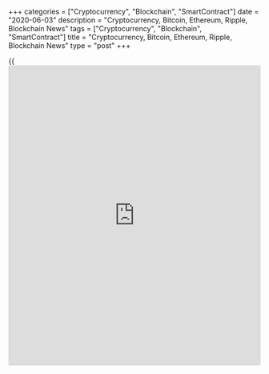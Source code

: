 +++
categories = ["Cryptocurrency", "Blockchain", "SmartContract"]
date = "2020-06-03"
description = "Cryptocurrency, Bitcoin, Ethereum, Ripple, Blockchain News"
tags = ["Cryptocurrency", "Blockchain", "SmartContract"]
title = "Cryptocurrency, Bitcoin, Ethereum, Ripple, Blockchain News"
type = "post"
+++

{{<iframe id="large-banner" src="https://www.bounty.group/#slide=27.0" width="100%" height="600" scrolling="no" style="border: 0px solid rgb(216, 221, 230); border-radius: 3px;">}}



[ ![logo][1] ][2]

![logo][3]

  * [▮ Home][4]
  * [ ▮ Business][5]
    * [ Latest Headlines][6]
    * [Top Stories][7]
    * [Breaking News][8]
    * [Earnings][9]
    * [Biotech][10]
    * [Investors][11]
    * [Stock Alerts][12]
    * [IPOs][13]
    * [M&A][14]
    * [Canadian][15]
    * [UK][16]
    * [Key Wallstreet Events][17]
    * [▮ Industry News][18]
      * [ Technology][19]
      * [ Software][20]
      * [ Banking][21]
      * [ Automotive][22]
      * [ Energy][23]
      * [More][24]
    * ▮ Corp. Calendars
      * [Dividends][25]
      * [Stock Splits][26]
      * [ Buybacks][27]
      * [ Conference Calls][28]
    * ▮ Earnings Calendars
      * [Earnings Calendar][29]
      * [ Pos Pre-announcements][30]
      * [ Profit Warnings][31]
      * [ Positive Surprise][32]
      * [ Negative Surprise][33]
      * [ Latest Earnings][34]
    * ▮ FDA Calendars
      * [Drug Approvals][35]
      * [ Device Approvals][36]
      * [ Clinical Trial Calendar][37]
    * ▮ Ratings Changes 
      * [Upgrades][38]
      * [Downgrades][39]
      * [ Cov Initiations][40]
      * [ Cov. Reiterated][41]
  * [ ▮ Economy][42]
    * [ US][43]
    * [ Europe][44]
    * [ Asia][45]
    * [ Global][46]
    * [ Economic Calendar][47]
    * [ Economic Scorecard][48]
    * [ Fed Members][49]
  * [ ▮Crypto ][50]
    * [ Cryptocurrency][51]
    * [ Blockchain][52]
  * [ ▮ Markets][53]
    * [ Morning Mkt Analysis][54]
    * [US Commentary][55]
    * [ European Commentary][56]
    * [ Asian Commentary][57]
    * [ Canadian Commentary][58]
    * [ Indian Commentary][59]
    * [Commodities][60]
    * [Bonds][61]
    * [Currencies][62]
  * [ ▮ Politics][63]
    * [ US][64]
    * [ World][65]
    * [White House][66]
    * [Elections][67]
    * [Congress][68]
    * [General News][69]
  * [ ▮ Forex][70]
    * [ FX Top Stories][71]
    * [ Currency Analysis][62]
    * [ Currency Alerts][72]
    * [ Economic Calendar][47]
    * [ Economic Scorecard][48]
  * [ ▮ Health NEW][73]
    * [ Coronavirus][74]
    * [ COVID-19 Calendar NEW][75]
    * [ Diet & Fitness][76]
    * [Cannabis][77]
    * [Kids Health][78]
    * [Men's Health][79]
    * [Women's Health][80]
    * [Cancer News][81]
    * [Drug Development][82]
    * [Mental Health][83]
  * [ ▮ Entertainment][84]
    * [ Top Stories][85]
    * [Slide Shows][86]
    * [ Game of Thrones][87]
    * ▮ Music [news](https://www.letsplayfx.com/blog/forex-news-website/)
      * [Pop][88]
      * [Rock][89]
      * [ Classic Rock][90]
      * [Rap/Hip-Hop][91]
      * [Country][92]
      * [ Alternative][93]
      * [Oldies][94]
      * [All Genre][95]
  * [▮ Content Licensing][96]
    * [Newswires & Feeds][97]
    * [Content Syndication][98]
    * [Digital Signage Services][99]
    * [Radio News Services][100]
  * [ ▮ Premium][101]
    * [Intelligent Investor][102]
    * [Emerging Biostocks][103]
    * [Under The Radar][104]
    * [Short-Term Investor][105]
    * [Login][106]
  * ▮ More
    * [Free Content][107]
    * [RSS Feeds][108]
    * [Press Releases][109]
    * [Search][110]
    * [Contact Us][111]

[][2]

  * [Home][4]
  * [ Business][5]
    * [ Latest Headlines][6]
    * [Top Stories][7]
    * [Breaking News][8]
    * [Earnings][9]
    * [Biotech][10]
    * [Investors][11]
    * [Stock Alerts][12]
    * [IPOs][13]
    * [M&A][14]
    * [Canadian][15]
    * [UK][16]
    * [Key Wallstreet Events][17]
    * [Industry News][18]
      * [ Technology][19]
      * [ Software][20]
      * [ Banking][21]
      * [ Automotive][22]
      * [ Energy][23]
      * [More][24]
    * Corp. Calendars
      * [Dividends][25]
      * [Stock Splits][26]
      * [ Buybacks][27]
      * [ Conference Calls][28]
    * Earnings Calendars
      * [Earnings Calendar][29]
      * [ Pos Pre-announcements][30]
      * [ Profit Warnings][31]
      * [ Positive Surprise][32]
      * [ Negative Surprise][33]
      * [ Latest Earnings][34]
    * FDA Calendars
      * [Drug Approvals][35]
      * [ Device Approvals][36]
      * [ Clinical Trial Calendar][37]
    * Ratings Changes 
      * [Upgrades][38]
      * [Downgrades][39]
      * [ Cov Initiations][40]
      * [ Cov. Reiterated][41]
  * [ Economy][42]
    * [ US][43]
    * [ Europe][44]
    * [ Asia][45]
    * [ Global][46]
    * [ Economic Calendar][47]
    * [ Economic Scorecard][48]
    * [ Fed Members][49]
  * [ Crypto ][50]
    * [ Cryptocurrency][51]
    * [ Blockchain][52]
  * [ Markets][53]
    * [ Morning Mkt Analysis][54]
    * [US Commentary][55]
    * [ European Commentary][56]
    * [ Asian Commentary][57]
    * [ Canadian Commentary][58]
    * [ Indian Commentary][59]
    * [Commodities][60]
    * [Bonds][61]
    * [Currencies][62]
  * [ Politics][63]
    * [ US][64]
    * [ World][65]
    * [White House][66]
    * [Elections][67]
    * [Congress][68]
    * [General News][69]
  * [ Forex][70]
    * [ FX Top Stories][71]
    * [ Currency Analysis][62]
    * [ Currency Alerts][72]
    * [ Economic Calendar][47]
    * [ Economic Scorecard][48]
  * [ Health NEW][73]
    * [ Coronavirus][74]
    * [ COVID-19 Calendar NEW][75]
    * [ Diet & Fitness][76]
    * [Cannabis][77]
    * [Kids Health][78]
    * [Men's Health][79]
    * [Women's Health][80]
    * [Cancer News][81]
    * [Drug Development][82]
    * [Mental Health][83]
  * [ Entertainment][84]
    * [ Top Stories][85]
    * [Slide Shows][86]
    * [ Game of Thrones][87]
    * Music [news](https://www.letsplayfx.com/blog/forex-news-website/)
      * [Pop][88]
      * [Rock][89]
      * [ Classic Rock][90]
      * [Rap/Hip-Hop][91]
      * [Country][92]
      * [ Alternative][93]
      * [Oldies][94]
      * [All Genre][95]
  * [Content Licensing][96]
    * [Newswires & Feeds][97]
    * [Content Syndication][98]
    * [Digital Signage Services][99]
    * [Radio News Services][100]
  * [ Premium][101]
    * [Intelligent Investor][102]
    * [Emerging Biostocks][103]
    * [Under The Radar][104]
    * [Short-Term Investor][105]
    * [Login][106]
  * More
    * [Free Content][107]
    * [RSS Feeds][108]
    * [Press Releases][109]
    * [Search][110]
    * [Contact Us][111]

# Cryptocurrency News

[![Share][112]][113]

[Tweet][114]

BitcoinLitecoinEthereum Ripple

Price (USD)

1h12h1d 1w1m3m 1y

![Chart_COINBASE_SPOT_BTC_USD_2_13.jpg][115]

*Time In UTC / GMT

[Cryptocurrency][116]

![novi 060320][117]

## [Facebook Renames Ca[Libra](https://www.playgroundfx.com/blog/libra-creator/) Cryptocurrency Wallet As Novi ][118]

  
  
Social media giant Facebook has renamed its Ca[Libra](https://www.playgroundfx.com/blog/libra-creator/) cryptocurrency
wallet as Novi cryptocurrency wallet in a bid to avoid confusion with
the yet to be released Libra cryptocurrency. Novi is a new digital
wallet for Facebook's Libra payment network. The digital wallet will
help people send, receive and hold Libra digital currencies.

##  [Cyber Crimes Cost Crypto Sector $1.36 Bln In First Five Months Of
2020: Report ][119]

##  [BitClave Settles With SEC On Unregistered ICO ][120]

##  [Coinbase To Acquire Institutional Crypto Brokerage Tagomi ][121]

##  [Crypto.com To Expand Visa Card Program To Canada ][122]

##  [Hotel Booking Platform Travala.com Merges With Flight Booking
Portal TravelbyBit ][123]

##  [NBA Star Spencer Dinwiddie Crowdfunding Contract In BTC From Fans
][124]

##  [Binance.US Rolls Out OTC Trading Platform ][125]

##  [Bitstamp Integrates Signature Bank's Digital Payments Platform
Signet ][126]

##  [Halving Fails To Influence Bitcoin's Price ][127]

[Read More][116]  

[Blockchain][128]

![samsung [blockchain](https://www.letsplayfx.com/blog/trade-forex-with-bitcoin/) 052920][129]

## [Crypto-exchange Gemini Integrates With Samsung Blockchain Wallet
][130]

  
  
Gemini, a crypto-exchange and custodian owned by Internet entrepreneur
twins Cameron and Tyler Winklevoss, has teamed up with Samsung
Blockchain to integrate the Samsung Blockchain Wallet. Gemini claims to
be the first U.S. crypto exchange and custodian to integrate the wallet.

##  [Dubai's DP World Joins Blockchain-Platform TradeLens ][131]

##  [Blockchain Healthcare Startup Solve.Care Launches Global Telehealth
Exchange ][132]

##  [Algorand Partners Attestiv To Prevent Insurance Fraud Using
Blockchain ][133]

##  [California Giant Berry Farms Joins Blockchain-based IBM Food Trust
Network ][134]

##  [Samsung Launches 5G Phone With Blockchain-powered ID Authentication
][135]

##  [Simba Chain To Develop Blockchain-based System For Securing R&D
Data For DoD ][136]

##  [UFC Partners Chiliz To Offer Blockchain-powered Fan Engagement
][137]

##  [Italian News Agency ANSA Using Blockchain To Fight Fake News ][138]

[Read More][128]  

Cryptocurrency Tutorial

## [Bitcoin Is Back With A Bang][139]

![Slideshow1 Bitcoin 062016 sm][140] Bitcoin, once dismissed as
something reserved for geeks and the cryptography enthusiasts, is back
in the limelight, as the price of the cryptocurrency appreciated in
recent weeks.

Price Updates

BTC/USD| 9577.97  
---|---  
LTC/USD| 46.96  
ETH/USD| 240.72  
XRP/USD| 0.20299  
  
Updated at 6/3/2020 8:00:09 PM UTC

Follow RTT

[![Facebook][141]][142]

[![Twitter][143]][144]

[![Instagram][145]][146]

[![RSS][147]][108]

  * Editor's Pick 
  * Most Read 
  * Most Emailed

###  [ US Restaurants Expect Sales To Remain Muted Through End Of Year
][148]

###  [ Tyson's 815 Workers At Iowa Plants Tested COVID-19 Positive
][149]

###  [ H&M Closes 95 U.S. Stores Amid George Floyd Protests ][150]

###  [ Zuckerberg Defends His Stance On Trump Posts ][151]

###  [ Lufthansa Q1 Loss Widens, Plans Restructuring; Sees Capacity
Growth; Stock Up ][152]

###  [ Google Facing $5 Bln Lawsuit For Allgedly Tracking Private
Internet Use ][153]

###  [ Zoom Video Shares Up 4% On Q1 Results, Outlook ][154]

###  [ 'Too Soon To Say How Quickly The Nation's Economy Will Recover:'
NRF Chief Economist ][155]

###  [ FDA Asks More Companies To Recall Diabetes Drug Metformin ][156]

###  [ Facebook Employees' Virtual Walkout Over Zuckerberg's Position On
Trump's Posts ][157]

###  [ Krispy Kreme, Dunkin Donuts Offer Free Doughnuts ][158]

###  [ Primark Recalls Kitten Heel Court Shoes For High Chromium Levels
][159]

###  [ The Week That Was: MRK Enters COVID Space, GSK's 1Bln Dose
Target, Roche, GILD Team Up For REMDACTA ][160]

###  [ Pliant Therapeutics To Debut On Nasdaq On June 3 ][161]

###  [ FDA Approves Lilly's Cyramza To Treat Metastatic EGFR-Mutated
Non-Small Cell Lung Cancer ][162]

###  [ Stock Alert: Phio Pharma Shares Soar 125% ][163]

###  [ FDA Asks More Companies To Recall Diabetes Drug Metformin ][156]

###  [ At The ASCO: ONCY, IMV, CRDF, GILD, TAK… ][164]

###  [ Pfizer Says Breast Cancer Trial Unlikely To Be Effective ][165]

###  [ Apotex Recalls Diabetes Drug Metformin HCL Extended-Release
Tablets ][166]

###  [ Roche's Tecentriq In Combination With Avastin Gets FDA Approval
To Treat Liver Cancer ][167]

###  [ Pfizer, Astellas Say Final PROSPER Results Show XTANDI Extends
Overall Survival ][168]

###  [ Target, Walmart, CVS Close Stores Amid George Floyd Protests
][169]

###  [ Novartis To Begin Making Potential Coronavirus Vaccine ][170]

###  [ EARNINGS SUMMARY: Details of Protalix BioTherapeutics Inc. Q1
Earnings Report][171]

###  [ Karyopharm In Pursuit Of Wider Use Of Xpovio ][172]

###  [ RSA Responds To FCA's Business Interruption Court Proceedings
][173]

###  [ AstraZeneca: Lynparza Recommended For Marketing Authorisation In
EU ][174]

###  [ Elixinol Wins Dismissal Of Class-action Lawsuit Alleging CBD
Products Are Illegal ][175]

###  [ Pier 1 Imports Receives U.S. Court Approval To Liquidate Stores
][176]

###  [ Pliant Therapeutics To Debut On Nasdaq On June 3 ][161]

###  [ Stock Alert: Overstock.com Climbs 8% ][177]

###  [ Novartis To Begin Making Potential Coronavirus Vaccine ][170]

###  [ Stock Alert: Zscaler Touches New High On Upbeat Results ][178]

###  [ J&J Gets Positive CHMP Opinion For Investigational Preventive
Ebola Vaccine Regimen ][179]

###  [ Apogee Enterprises Names Nisheet Gupta CFO - Quick Facts ][180]

Copyright (C) 2020 RTTNews. All rights reserved. By using this site, you
agree to the  [Terms of Service][181]. [About Us][182]   |   [Contact
Us][183]   |   [Privacy][184]   |   [Sitemap][185]

   1. cdn.rtt[news](https://www.letsplayfx.com/blog/forex-news-website/).com/images/v2/rtt[news](https://www.letsplayfx.com/blog/forex-news-website/)-logo.gif
   2. www.rtt[news](https://www.letsplayfx.com/blog/forex-news-website/).com
   3. cdn.rtt[news](https://www.letsplayfx.com/blog/forex-news-website/).com/images/v3/Search-button.png
   4. www.rtt[news](https://www.letsplayfx.com/blog/forex-news-website/).com/Default.aspx
   5. www.rtt[news](https://www.letsplayfx.com/blog/forex-news-website/).com/Content/Business.aspx
   6. www.rtt[news](https://www.letsplayfx.com/blog/forex-news-website/).com/Content/RTTHeadlines.aspx
   7. www.rtt[news](https://www.letsplayfx.com/blog/forex-news-website/).com/list/top-story.aspx
   8. www.rtt[news](https://www.letsplayfx.com/blog/forex-news-website/).com/list/breaking-[news](https://www.letsplayfx.com/blog/forex-news-website/).aspx
   9. www.rtt[news](https://www.letsplayfx.com/blog/forex-news-website/).com/list/earnings.aspx
   10. www.rtt[news](https://www.letsplayfx.com/blog/forex-news-website/).com/Content/Biotechnology.aspx
   11. www.rtt[news](https://www.letsplayfx.com/blog/forex-news-website/).com/Content/Investors.aspx
   12. www.rtt[news](https://www.letsplayfx.com/blog/forex-news-website/).com/list/stock-alerts.aspx?utm_source=rtt[news](https://www.letsplayfx.com/blog/forex-news-website/)&utm_campaign=stockalertmenu
   13. www.rtt[news](https://www.letsplayfx.com/blog/forex-news-website/).com/list/ipos.aspx
   14. www.rtt[news](https://www.letsplayfx.com/blog/forex-news-website/).com/list/mergers.aspx
   15. www.rtt[news](https://www.letsplayfx.com/blog/forex-news-website/).com/list/canadian-[news](https://www.letsplayfx.com/blog/forex-news-website/).aspx
   16. www.rtt[news](https://www.letsplayfx.com/blog/forex-news-website/).com/list/uk-top-story.aspx
   17. www.rtt[news](https://www.letsplayfx.com/blog/forex-news-website/).com/list/ws-events.aspx
   18. www.rtt[news](https://www.letsplayfx.com/blog/forex-news-website/).com/Content/Industries.aspx
   19. www.rtt[news](https://www.letsplayfx.com/blog/forex-news-website/).com/content/industry[news](https://www.letsplayfx.com/blog/forex-news-website/).aspx?industry=technology
   20. www.rtt[news](https://www.letsplayfx.com/blog/forex-news-website/).com/content/industry[news](https://www.letsplayfx.com/blog/forex-news-website/).aspx?industry=Software
   21. www.rtt[news](https://www.letsplayfx.com/blog/forex-news-website/).com/content/industry[news](https://www.letsplayfx.com/blog/forex-news-website/).aspx?industry=Banking
   22. www.rtt[news](https://www.letsplayfx.com/blog/forex-news-website/).com/content/industry[news](https://www.letsplayfx.com/blog/forex-news-website/).aspx?industry=Automotive
   23. www.rtt[news](https://www.letsplayfx.com/blog/forex-news-website/).com/content/industry[news](https://www.letsplayfx.com/blog/forex-news-website/).aspx?industry=Energy
   24. www.rtt[news](https://www.letsplayfx.com/blog/forex-news-website/).com/content/industries.aspx
   25. www.rtt[news](https://www.letsplayfx.com/blog/forex-news-website/).com/Calendar/Dividend.aspx
   26. www.rtt[news](https://www.letsplayfx.com/blog/forex-news-website/).com/CorpInfo/StockSplits.aspx
   27. www.rtt[news](https://www.letsplayfx.com/blog/forex-news-website/).com/CorpInfo/StockBuybacks.aspx
   28. www.rtt[news](https://www.letsplayfx.com/blog/forex-news-website/).com/CorpInfo/ConferenceCalls.aspx
   29. www.rtt[news](https://www.letsplayfx.com/blog/forex-news-website/).com/Calendar/Earnings.aspx
   30. www.rtt[news](https://www.letsplayfx.com/blog/forex-news-website/).com/Calendar/PositiveEarningsAnnouncement.aspx
   31. www.rtt[news](https://www.letsplayfx.com/blog/forex-news-website/).com/Calendar/ProfitWarnings.aspx
   32. www.rtt[news](https://www.letsplayfx.com/blog/forex-news-website/).com/Earnings/PositiveSurprises.aspx
   33. www.rtt[news](https://www.letsplayfx.com/blog/forex-news-website/).com/Earnings/NegativeSurprises.aspx
   34. www.rtt[news](https://www.letsplayfx.com/blog/forex-news-website/).com/Earnings/LatestEarnings.aspx
   35. www.rtt[news](https://www.letsplayfx.com/blog/forex-news-website/).com/CorpInfo/FDACalendar.aspx
   36. www.rtt[news](https://www.letsplayfx.com/blog/forex-news-website/).com/CorpInfo/FDADeviceApprovals.aspx
   37. www.rtt[news](https://www.letsplayfx.com/blog/forex-news-website/).com/CorpInfo/ClinicalTrialCalendar.aspx
   38. www.rtt[news](https://www.letsplayfx.com/blog/forex-news-website/).com/CorpInfo/Upgrades.aspx
   39. www.rtt[news](https://www.letsplayfx.com/blog/forex-news-website/).com/CorpInfo/Downgrades.aspx
   40. www.rtt[news](https://www.letsplayfx.com/blog/forex-news-website/).com/CorpInfo/CoverageInitiate.aspx
   41. www.rtt[news](https://www.letsplayfx.com/blog/forex-news-website/).com/CorpInfo/CoverageReiterate.aspx
   42. www.rtt[news](https://www.letsplayfx.com/blog/forex-news-website/).com/Content/EconomicNews.aspx
   43. www.rtt[news](https://www.letsplayfx.com/blog/forex-news-website/).com/list/us-economic-[news](https://www.letsplayfx.com/blog/forex-news-website/).aspx
   44. www.rtt[news](https://www.letsplayfx.com/blog/forex-news-website/).com/list/european-economic-[news](https://www.letsplayfx.com/blog/forex-news-website/).aspx
   45. www.rtt[news](https://www.letsplayfx.com/blog/forex-news-website/).com/list/asian-economic-[news](https://www.letsplayfx.com/blog/forex-news-website/).aspx
   46. www.rtt[news](https://www.letsplayfx.com/blog/forex-news-website/).com/list/global-economic-[news](https://www.letsplayfx.com/blog/forex-news-website/).aspx
   47. www.rtt[news](https://www.letsplayfx.com/blog/forex-news-website/).com/CorpInfo/EconomicCalendar.aspx
   48. www.rtt[news](https://www.letsplayfx.com/blog/forex-news-website/).com/economic-scorecard/world-rank/GDP/highest-performance.aspx
   49. www.rtt[news](https://www.letsplayfx.com/blog/forex-news-website/).com/CorpInfo/FedMembers.aspx
   50. www.rtt[news](https://www.letsplayfx.com/blog/forex-news-website/).com/Content/Cryptocurrency.aspx?utm_source=rtt[news](https://www.letsplayfx.com/blog/forex-news-website/)&utm_campaign=crypmenu
   51. www.rtt[news](https://www.letsplayfx.com/blog/forex-news-website/).com/list/cryptocurrency.aspx?utm_source=rtt[news](https://www.letsplayfx.com/blog/forex-news-website/)&utm_campaign=crypmenu
   52. www.rtt[news](https://www.letsplayfx.com/blog/forex-news-website/).com/list/[blockchain](https://www.letsplayfx.com/blog/trade-forex-with-bitcoin/).aspx?utm_source=rtt[news](https://www.letsplayfx.com/blog/forex-news-website/)&utm_campaign=crypmenu
   53. www.rtt[news](https://www.letsplayfx.com/blog/forex-news-website/).com/Content/Markets.aspx
   54. www.rtt[news](https://www.letsplayfx.com/blog/forex-news-website/).com/Content/MarketAnalysis.aspx
   55. www.rtt[news](https://www.letsplayfx.com/blog/forex-news-website/).com/list/us-commentary.aspx
   56. www.rtt[news](https://www.letsplayfx.com/blog/forex-news-website/).com/list/european-commentary.aspx
   57. www.rtt[news](https://www.letsplayfx.com/blog/forex-news-website/).com/list/asian-commentary.aspx
   58. www.rtt[news](https://www.letsplayfx.com/blog/forex-news-website/).com/list/canadian-commentary.aspx
   59. www.rtt[news](https://www.letsplayfx.com/blog/forex-news-website/).com/list/indian-commentary.aspx
   60. www.rtt[news](https://www.letsplayfx.com/blog/forex-news-website/).com/list/commodities.aspx
   61. www.rtt[news](https://www.letsplayfx.com/blog/forex-news-website/).com/list/us-treasury-markets.aspx
   62. www.rtt[news](https://www.letsplayfx.com/blog/forex-news-website/).com/list/forex-commentary.aspx
   63. www.rtt[news](https://www.letsplayfx.com/blog/forex-news-website/).com/Content/Political.aspx
   64. www.rtt[news](https://www.letsplayfx.com/blog/forex-news-website/).com/list/us-political-[news](https://www.letsplayfx.com/blog/forex-news-website/).aspx
   65. www.rtt[news](https://www.letsplayfx.com/blog/forex-news-website/).com/list/political-[news](https://www.letsplayfx.com/blog/forex-news-website/).aspx
   66. www.rtt[news](https://www.letsplayfx.com/blog/forex-news-website/).com/list/white-house.aspx
   67. www.rtt[news](https://www.letsplayfx.com/blog/forex-news-website/).com/list/us-election.aspx
   68. www.rtt[news](https://www.letsplayfx.com/blog/forex-news-website/).com/list/us-congress.aspx
   69. www.rtt[news](https://www.letsplayfx.com/blog/forex-news-website/).com/list/general-[news](https://www.letsplayfx.com/blog/forex-news-website/).aspx
   70. www.rtt[news](https://www.letsplayfx.com/blog/forex-news-website/).com/Content/Forex.aspx
   71. www.rtt[news](https://www.letsplayfx.com/blog/forex-news-website/).com/list/forex-top-story.aspx
   72. www.rtt[news](https://www.letsplayfx.com/blog/forex-news-website/).com/list/currency-markets.aspx
   73. www.rtt[news](https://www.letsplayfx.com/blog/forex-news-website/).com/Content/Health.aspx
   74. www.rtt[news](https://www.letsplayfx.com/blog/forex-news-website/).com/list/coronavirus.aspx
   75. www.rtt[news](https://www.letsplayfx.com/blog/forex-news-website/).com/corpinfo/covid-19-drugs-in-development.aspx
   76. www.rtt[news](https://www.letsplayfx.com/blog/forex-news-website/).com/list/diet-nutrition-fitness.aspx
   77. www.rtt[news](https://www.letsplayfx.com/blog/forex-news-website/).com/list/cannabis.aspx
   78. www.rtt[news](https://www.letsplayfx.com/blog/forex-news-website/).com/list/kids-health.aspx
   79. www.rtt[news](https://www.letsplayfx.com/blog/forex-news-website/).com/list/mens-health.aspx
   80. www.rtt[news](https://www.letsplayfx.com/blog/forex-news-website/).com/list/womens-health.aspx
   81. www.rtt[news](https://www.letsplayfx.com/blog/forex-news-website/).com/list/cancer.aspx
   82. www.rtt[news](https://www.letsplayfx.com/blog/forex-news-website/).com/list/drug-development.aspx
   83. www.rtt[news](https://www.letsplayfx.com/blog/forex-news-website/).com/list/mental-health.aspx
   84. www.rtt[news](https://www.letsplayfx.com/blog/forex-news-website/).com/Content/Entertainment.aspx
   85. www.rtt[news](https://www.letsplayfx.com/blog/forex-news-website/).com/list/entertainment-top-story.aspx
   86. www.rtt[news](https://www.letsplayfx.com/blog/forex-news-website/).com/Content/SlideShow.aspx
   87. www.rtt[news](https://www.letsplayfx.com/blog/forex-news-website/).com/Entertainment/GameOfThrones.aspx
   88. www.rtt[news](https://www.letsplayfx.com/blog/forex-news-website/).com/list/pop-music.aspx
   89. www.rtt[news](https://www.letsplayfx.com/blog/forex-news-website/).com/list/rock-music.aspx
   90. www.rtt[news](https://www.letsplayfx.com/blog/forex-news-website/).com/list/classic-rock-music.aspx
   91. www.rtt[news](https://www.letsplayfx.com/blog/forex-news-website/).com/list/rap-music.aspx
   92. www.rtt[news](https://www.letsplayfx.com/blog/forex-news-website/).com/list/country-music.aspx
   93. www.rtt[news](https://www.letsplayfx.com/blog/forex-news-website/).com/list/alternative-music.aspx
   94. www.rtt[news](https://www.letsplayfx.com/blog/forex-news-website/).com/list/oldies-music.aspx
   95. www.rtt[news](https://www.letsplayfx.com/blog/forex-news-website/).com/list/music.aspx
   96. www.rtt[news](https://www.letsplayfx.com/blog/forex-news-website/).com/ContentLicensing.aspx
   97. www.rtt[news](https://www.letsplayfx.com/blog/forex-news-website/).com/Newsfeeds.aspx
   98. www.rtt[news](https://www.letsplayfx.com/blog/forex-news-website/).com/ContentSyndication.aspx
   99. www.rtt[news](https://www.letsplayfx.com/blog/forex-news-website/).com/Digitalsignage.aspx
   100. www.rtt[news](https://www.letsplayfx.com/blog/forex-news-website/).com/RadioNewsServices.aspx
   101. www.rtt[news](https://www.letsplayfx.com/blog/forex-news-website/).com/Products/Services.aspx
   102. www.rtt[news](https://www.letsplayfx.com/blog/forex-news-website/).com/Products/RTTIntelligent[investor](https://www.fintechee.com/tutorial-for-forex-trading/investor-mode/).aspx
   103. www.rtt[news](https://www.letsplayfx.com/blog/forex-news-website/).com/Products/EBSService.aspx
   104. www.rtt[news](https://www.letsplayfx.com/blog/forex-news-website/).com/Products/UTRService.aspx
   105. www.rtt[news](https://www.letsplayfx.com/blog/forex-news-website/).com/Products/STIService.aspx
   106. www.rtt[news](https://www.letsplayfx.com/blog/forex-news-website/).com/Products/Login.aspx
   107. www.rtt[news](https://www.letsplayfx.com/blog/forex-news-website/).com/Widget/GetWidget.aspx
   108. www.rtt[news](https://www.letsplayfx.com/blog/forex-news-website/).com/rss/RSSArticleList.aspx
   109. www.rtt[news](https://www.letsplayfx.com/blog/forex-news-website/).com/press-releases/list.aspx
   110. www.rtt[news](https://www.letsplayfx.com/blog/forex-news-website/).com/articlesearch.aspx
   111. www.rtt[news](https://www.letsplayfx.com/blog/forex-news-website/).com/[contact](https://www.playgroundfx.com/contact/)us.aspx
   112. cdn.rtt[news](https://www.letsplayfx.com/blog/forex-news-website/).com/images/v2/share-2.jpg
   113. www.addthis.com/bookmark.php
   114. twitter.com/share
   115. media.rtt[news](https://www.letsplayfx.com/blog/forex-news-website/).com/charts/Chart_COINBASE_SPOT_BTC_USD_2_13.jpg
   116. www.rtt[news](https://www.letsplayfx.com/blog/forex-news-website/).com/list/cryptocurrency.aspx
   117. cdn.rtt[news](https://www.letsplayfx.com/blog/forex-news-website/).com/articleimages/ustopstories/2020/june/novi-060320.jpg (novi 060320)
   118. www.rtt[news](https://www.letsplayfx.com/blog/forex-news-website/).com/3101010/facebook-renames-ca[Libra](https://www.playgroundfx.com/blog/libra-creator/)-cryptocurrency-wallet-as-novi.aspx?type=cryp
   119. www.rtt[news](https://www.letsplayfx.com/blog/forex-news-website/).com/3100632/cyber-crimes-cost-crypto-sector-1-36-bln-in-first-five-months-of-2020-report.aspx?type=cryp
   120. www.rtt[news](https://www.letsplayfx.com/blog/forex-news-website/).com/3100279/bitclave-settles-with-sec-on-unregistered-ico.aspx?type=cryp
   121. www.rtt[news](https://www.letsplayfx.com/blog/forex-news-website/).com/3099068/[Coinbase](https://www.playgroundfx.com/blog/coinbase-maker-fee/)-to-acquire-institutional-crypto-brokerage-tagomi.aspx?type=cryp
   122. www.rtt[news](https://www.letsplayfx.com/blog/forex-news-website/).com/3098253/crypto-com-to-expand-visa-card-program-to-canada.aspx?type=cryp
   123. www.rtt[news](https://www.letsplayfx.com/blog/forex-news-website/).com/3097551/hotel-booking-platform-travala-com-merges-with-flight-booking-portal-travelbybit.aspx?type=cryp
   124. www.rtt[news](https://www.letsplayfx.com/blog/forex-news-website/).com/3096792/nba-star-spencer-dinwiddie-crowdfunding-contract-in-[BTC](https://www.playgroundfx.com/blog/who-is-the-creator-of-bitcoin/)-from-fans.aspx?type=cryp
   125. www.rtt[news](https://www.letsplayfx.com/blog/forex-news-website/).com/3095598/[Binance](https://www.playgroundfx.com/blog/binance-creator/)-us-rolls-out-otc-trading-platform.aspx?type=cryp
   126. www.rtt[news](https://www.letsplayfx.com/blog/forex-news-website/).com/3095219/bitstamp-integrates-signature-bank-s-digital-payments-platform-signet.aspx?type=cryp
   127. www.rtt[news](https://www.letsplayfx.com/blog/forex-news-website/).com/3095211/halving-fails-to-influence-[bitcoin](https://www.letsplayfx.com/blog/forex-for-bitcoin/)-s-price.aspx?type=cryp
   128. www.rtt[news](https://www.letsplayfx.com/blog/forex-news-website/).com/list/[blockchain](https://www.letsplayfx.com/blog/trade-forex-with-bitcoin/).aspx
   129. cdn.rtt[news](https://www.letsplayfx.com/blog/forex-news-website/).com/articleimages/ustopstories/2020/may/samsung-[blockchain](https://www.letsplayfx.com/blog/trade-forex-with-bitcoin/)-052920.jpg (samsung [blockchain](https://www.letsplayfx.com/blog/trade-forex-with-bitcoin/) 052920)
   130. www.rtt[news](https://www.letsplayfx.com/blog/forex-news-website/).com/3099894/crypto-exchange-gemini-integrates-with-samsung-[blockchain](https://www.letsplayfx.com/blog/trade-forex-with-bitcoin/)-wallet.aspx?type=bloc
   131. www.rtt[news](https://www.letsplayfx.com/blog/forex-news-website/).com/3099450/dubai-s-dp-world-joins-[blockchain](https://www.letsplayfx.com/blog/trade-forex-with-bitcoin/)-platform-tradelens.aspx?type=bloc
   132. www.rtt[news](https://www.letsplayfx.com/blog/forex-news-website/).com/3098727/[blockchain](https://www.letsplayfx.com/blog/trade-forex-with-bitcoin/)-healthcare-startup-solve-care-launches-global-telehealth-exchange.aspx?type=bloc
   133. www.rtt[news](https://www.letsplayfx.com/blog/forex-news-website/).com/3097930/algorand-partners-attestiv-to-prevent-insurance-[fraud](https://www.letsplayfx.com/blog/cryptocurrency-fraud/)-using-[blockchain](https://www.letsplayfx.com/blog/trade-forex-with-bitcoin/).aspx?type=bloc
   134. www.rtt[news](https://www.letsplayfx.com/blog/forex-news-website/).com/3097130/california-giant-berry-farms-joins-[blockchain](https://www.letsplayfx.com/blog/trade-forex-with-bitcoin/)-based-ibm-food-trust-network.aspx?type=bloc
   135. www.rtt[news](https://www.letsplayfx.com/blog/forex-news-website/).com/3096432/samsung-launches-5g-phone-with-[blockchain](https://www.letsplayfx.com/blog/trade-forex-with-bitcoin/)-powered-id-authentication.aspx?type=bloc
   136. www.rtt[news](https://www.letsplayfx.com/blog/forex-news-website/).com/3096059/simba-chain-to-develop-[blockchain](https://www.letsplayfx.com/blog/trade-forex-with-bitcoin/)-based-system-for-securing-r-d-data-for-dod.aspx?type=bloc
   137. www.rtt[news](https://www.letsplayfx.com/blog/forex-news-website/).com/3093799/ufc-partners-chiliz-to-offer-[blockchain](https://www.letsplayfx.com/blog/trade-forex-with-bitcoin/)-powered-fan-engagement.aspx?type=bloc
   138. www.rtt[news](https://www.letsplayfx.com/blog/forex-news-website/).com/3092430/italian-[news](https://www.letsplayfx.com/blog/forex-news-website/)-agency-ansa-using-[blockchain](https://www.letsplayfx.com/blog/trade-forex-with-bitcoin/)-to-fight-fake-[news](https://www.letsplayfx.com/blog/forex-news-website/).aspx?type=bloc
   139. www.rtt[news](https://www.letsplayfx.com/blog/forex-news-website/).com/slideshow/3458/[bitcoin](https://www.letsplayfx.com/blog/forex-for-bitcoin/)-is-back-with-a-bang.aspx
   140. cdn.rtt[news](https://www.letsplayfx.com/blog/forex-news-website/).com/articleimages/slideshow/2016/june/slideshow1-[bitcoin](https://www.letsplayfx.com/blog/forex-for-bitcoin/)-062016-sm.jpg (Slideshow1 Bitcoin 062016 sm)
   141. cdn.rtt[news](https://www.letsplayfx.com/blog/forex-news-website/).com/images/v3/Facebook.png (Follow RTTNews On Facebook)
   142. www.facebook.com/RTTTopStories
   143. cdn.rtt[news](https://www.letsplayfx.com/blog/forex-news-website/).com/images/v3/Twitter.png (Follow RTTNews On Twitter)
   144. www.twitter.com/rtt[news](https://www.letsplayfx.com/blog/forex-news-website/)
   145. cdn.rtt[news](https://www.letsplayfx.com/blog/forex-news-website/).com/images/v3/Instagram.png (Follow RTTNews On Instagram)
   146. www.instagram.com/rtt[news](https://www.letsplayfx.com/blog/forex-news-website/)
   147. cdn.rtt[news](https://www.letsplayfx.com/blog/forex-news-website/).com/images/v3/RSS.png (RTTNews RSS Feeds)
   148. www.rtt[news](https://www.letsplayfx.com/blog/forex-news-website/).com/3101020/us-restaurants-expect-sales-to-remain-muted-through-end-of-year.aspx
   149. www.rtt[news](https://www.letsplayfx.com/blog/forex-news-website/).com/3100983/tyson-s-815-workers-at-iowa-plants-tested-covid-19-positive.aspx
   150. www.rtt[news](https://www.letsplayfx.com/blog/forex-news-website/).com/3100979/h-m-closes-95-u-s-stores-amid-george-floyd-protests.aspx
   151. www.rtt[news](https://www.letsplayfx.com/blog/forex-news-website/).com/3100974/zuckerberg-defends-his-stance-on-trump-posts.aspx
   152. www.rtt[news](https://www.letsplayfx.com/blog/forex-news-website/).com/3100951/lufthansa-q1-loss-widens-plans-restructuring-sees-capacity-growth-stock-up.aspx
   153. www.rtt[news](https://www.letsplayfx.com/blog/forex-news-website/).com/3100886/google-facing-5-bln-lawsuit-for-allgedly-tracking-private-internet-use.aspx
   154. www.rtt[news](https://www.letsplayfx.com/blog/forex-news-website/).com/3100677/zoom-video-shares-up-4-on-q1-results-outlook.aspx
   155. www.rtt[news](https://www.letsplayfx.com/blog/forex-news-website/).com/3100651/too-soon-to-say-how-quickly-the-nation-s-economy-will-recover-nrf-chief-economist.aspx
   156. www.rtt[news](https://www.letsplayfx.com/blog/forex-news-website/).com/3100622/fda-asks-more-companies-to-recall-diabetes-drug-metformin.aspx
   157. www.rtt[news](https://www.letsplayfx.com/blog/forex-news-website/).com/3100612/facebook-employees-virtual-walkout-over-zuckerberg-s-position-on-trump-s-posts.aspx
   158. www.rtt[news](https://www.letsplayfx.com/blog/forex-news-website/).com/3100599/krispy-kreme-dunkin-donuts-offer-free-doughnuts.aspx
   159. www.rtt[news](https://www.letsplayfx.com/blog/forex-news-website/).com/3100556/primark-recalls-kitten-heel-court-shoes-for-high-chromium-levels.aspx
   160. www.rtt[news](https://www.letsplayfx.com/blog/forex-news-website/).com/3099942/the-week-that-was-mrk-enters-covid-space-gsk-s-1bln-dose-target-roche-gild-team-up-for-remdacta.aspx
   161. www.rtt[news](https://www.letsplayfx.com/blog/forex-news-website/).com/3099941/pliant-therapeutics-to-debut-on-nasdaq-on-june-3.aspx
   162. www.rtt[news](https://www.letsplayfx.com/blog/forex-news-website/).com/3099937/fda-approves-lilly-s-cyramza-to-treat-metastatic-egfr-mutated-non-small-cell-lung-cancer.aspx
   163. www.rtt[news](https://www.letsplayfx.com/blog/forex-news-website/).com/3099880/stock-alert-phio-pharma-shares-soar-125.aspx
   164. www.rtt[news](https://www.letsplayfx.com/blog/forex-news-website/).com/3099865/at-the-asco-oncy-imv-crdf-gild-tak.aspx
   165. www.rtt[news](https://www.letsplayfx.com/blog/forex-news-website/).com/3099939/pfizer-says-breast-cancer-trial-unlikely-to-be-effective.aspx
   166. www.rtt[news](https://www.letsplayfx.com/blog/forex-news-website/).com/3099843/apotex-recalls-diabetes-drug-metformin-hcl-extended-release-tablets.aspx
   167. www.rtt[news](https://www.letsplayfx.com/blog/forex-news-website/).com/3100406/roche-s-tecentriq-in-combination-with-avastin-gets-fda-approval-to-treat-liver-cancer.aspx
   168. www.rtt[news](https://www.letsplayfx.com/blog/forex-news-website/).com/3099823/pfizer-astellas-say-final-prosper-results-show-xtandi-extends-overall-survival.aspx
   169. www.rtt[news](https://www.letsplayfx.com/blog/forex-news-website/).com/3100259/target-walmart-cvs-close-stores-amid-george-floyd-protests.aspx
   170. www.rtt[news](https://www.letsplayfx.com/blog/forex-news-website/).com/3099895/novartis-to-begin-making-potential-coronavirus-vaccine.aspx
   171. www.rtt[news](https://www.letsplayfx.com/blog/forex-news-website/).com/3100147/earnings-summary-details-of-protalix-biotherapeutics-inc-q1-earnings-report.aspx
   172. www.rtt[news](https://www.letsplayfx.com/blog/forex-news-website/).com/3100107/karyopharm-in-pursuit-of-wider-use-of-xpovio.aspx
   173. www.rtt[news](https://www.letsplayfx.com/blog/forex-news-website/).com/3100084/rsa-responds-to-fca-s-business-interruption-court-proceedings.aspx
   174. www.rtt[news](https://www.letsplayfx.com/blog/forex-news-website/).com/3100050/astrazeneca-lynparza-recommended-for-marketing-authorisation-in-eu.aspx
   175. www.rtt[news](https://www.letsplayfx.com/blog/forex-news-website/).com/3100018/elixinol-wins-dismissal-of-class-action-lawsuit-alleging-cbd-products-are-illegal.aspx
   176. www.rtt[news](https://www.letsplayfx.com/blog/forex-news-website/).com/3099955/pier-1-imports-receives-u-s-court-approval-to-liquidate-stores.aspx
   177. www.rtt[news](https://www.letsplayfx.com/blog/forex-news-website/).com/3099898/stock-alert-overstock-com-climbs-8.aspx
   178. www.rtt[news](https://www.letsplayfx.com/blog/forex-news-website/).com/3099878/stock-alert-zscaler-touches-new-high-on-upbeat-results.aspx
   179. www.rtt[news](https://www.letsplayfx.com/blog/forex-news-website/).com/3099875/j-j-gets-positive-chmp-opinion-for-investigational-preventive-ebola-vaccine-regimen.aspx
   180. www.rtt[news](https://www.letsplayfx.com/blog/forex-news-website/).com/3099772/apogee-enterprises-names-nisheet-gupta-cfo-quick-facts.aspx
   181. www.rtt[news](https://www.letsplayfx.com/blog/forex-news-website/).com/Disclaimer.aspx
   182. www.rtt[news](https://www.letsplayfx.com/blog/forex-news-website/).com/AboutUs.aspx
   183. www.rtt[news](https://www.letsplayfx.com/blog/forex-news-website/).com/ContactUs.aspx
   184. www.rtt[news](https://www.letsplayfx.com/blog/forex-news-website/).com/Privacy.aspx
   185. www.rtt[news](https://www.letsplayfx.com/blog/forex-news-website/).com/Sitemap.aspx